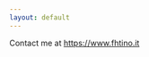 ```yaml
---
layout: default
---
```


Contact me at <a href="https://www.fhtino.it" target="_blank">https://www.fhtino.it</a> 